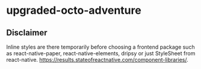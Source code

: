 # upgraded-octo-adventure

## Disclaimer
Inline styles are there temporarily before choosing a frontend package such as react-native-paper, react-native-elements, dripsy or just StyleSheet from react-native. https://results.stateofreactnative.com/component-libraries/.
